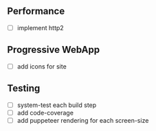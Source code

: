 
## Performance

- [ ] implement http2

## Progressive WebApp

- [ ] add icons for site

## Testing

- [ ] system-test each build step
- [ ] add code-coverage
- [ ] add puppeteer rendering for each screen-size

